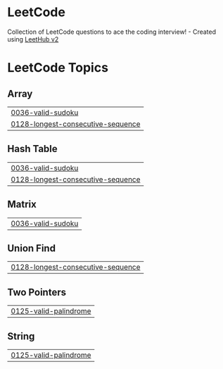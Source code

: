 # LeetCode
Collection of LeetCode questions to ace the coding interview! - Created using [LeetHub v2](https://github.com/arunbhardwaj/LeetHub-2.0)

<!---LeetCode Topics Start-->
# LeetCode Topics
## Array
|  |
| ------- |
| [0036-valid-sudoku](https://github.com/thecloer/LeetCode/tree/master/0036-valid-sudoku) |
| [0128-longest-consecutive-sequence](https://github.com/thecloer/LeetCode/tree/master/0128-longest-consecutive-sequence) |
## Hash Table
|  |
| ------- |
| [0036-valid-sudoku](https://github.com/thecloer/LeetCode/tree/master/0036-valid-sudoku) |
| [0128-longest-consecutive-sequence](https://github.com/thecloer/LeetCode/tree/master/0128-longest-consecutive-sequence) |
## Matrix
|  |
| ------- |
| [0036-valid-sudoku](https://github.com/thecloer/LeetCode/tree/master/0036-valid-sudoku) |
## Union Find
|  |
| ------- |
| [0128-longest-consecutive-sequence](https://github.com/thecloer/LeetCode/tree/master/0128-longest-consecutive-sequence) |
## Two Pointers
|  |
| ------- |
| [0125-valid-palindrome](https://github.com/thecloer/LeetCode/tree/master/0125-valid-palindrome) |
## String
|  |
| ------- |
| [0125-valid-palindrome](https://github.com/thecloer/LeetCode/tree/master/0125-valid-palindrome) |
<!---LeetCode Topics End-->